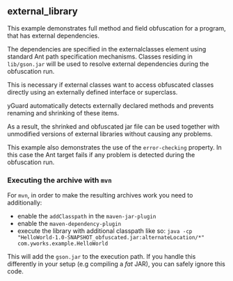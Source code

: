 external_library
----------------

This example demonstrates full method and field obfuscation for a program, that has external dependencies. 

The dependencies are specified in the externalclasses element using standard Ant path specification mechanisms. Classes residing in `lib/gson.jar` will be used to resolve external dependencies during the obfuscation run. 

This is necessary if external classes want to access obfuscated classes directly using an externally defined interface or superclass. 

yGuard automatically detects externally declared methods and prevents renaming and shrinking of these items. 

As a result, the shrinked and obfuscated jar file can be used together with unmodified versions of external libraries without causing any problems.

This example also demonstrates the use of the `error-checking` property. In this case the Ant target fails if any problem is detected during the obfuscation run.

### Executing the archive with `mvn`

For `mvn`, in order to make the resulting archives work you need to additionally:

- enable the `addClasspath` in the `maven-jar-plugin`
- enable the `maven-dependency-plugin`
- execute the library with additional classpath like so: `java -cp "HelloWorld-1.0-SNAPSHOT_obfuscated.jar:alternateLocation/*" com.yworks.example.HelloWorld`

This will add the `gson.jar` to the execution path. If you handle this differently in your setup (e.g compiling a _fat_ JAR), you can safely ignore this code.

